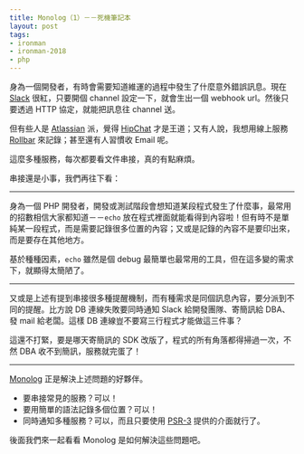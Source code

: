 ```yaml
---
title: Monolog（1）－－死機筆記本
layout: post
tags:
- ironman
- ironman-2018
- php
---
```


身為一個開發者，有時會需要知道維運的過程中發生了什麼意外錯誤訊息。現在 [Slack](https://slack.com/) 很紅，只要開個 channel 設定一下，就會生出一個 webhook url。然後只要透過 HTTP 協定，就能把訊息往 channel 送。

但有些人是 [Atlassian](https://www.atlassian.com/) 派，覺得 [HipChat](https://www.hipchat.com/) 才是王道；又有人說，我想用線上服務 [Rollbar](https://rollbar.com/) 來記錄；甚至還有人習慣收 Email 呢。

這麼多種服務，每次都要看文件串接，真的有點麻煩。

串接還是小事，我們再往下看：

---

身為一個 PHP 開發者，開發或測試階段會想知道某段程式發生了什麼事，最常用的招數相信大家都知道－－`echo` 放在程式裡面就能看得到內容啦！但有時不是單純某一段程式，而是需要記錄很多位置的內容；又或是記錄的內容不是要印出來，而是要存在其他地方。

基於種種因素，`echo` 雖然是個 debug 最簡單也最常用的工具，但在這多變的需求下，就顯得太簡陋了。

---

又或是上述有提到串接很多種提醒機制，而有種需求是同個訊息內容，要分派到不同的提醒。比方說 DB 連線失敗要同時通知 Slack 給開發團隊、寄簡訊給 DBA、發 mail 給老闆。這樣 DB 連線豈不要寫三行程式才能做這三件事？

這還不打緊，要是哪天寄簡訊的 SDK 改版了，程式的所有角落都得掃過一次，不然 DBA 收不到簡訊，服務就完蛋了！

---

[Monolog](https://github.com/Seldaek/monolog) 正是解決上述問題的好夥伴。

* 要串接常見的服務？可以！
* 要用簡單的語法記錄多個位置？可以！
* 同時通知多種服務？可以，而且只要使用 [PSR-3](http://www.php-fig.org/psr/psr-3/) 提供的介面就行了。

後面我們來一起看看 Monolog 是如何解決這些問題吧。
